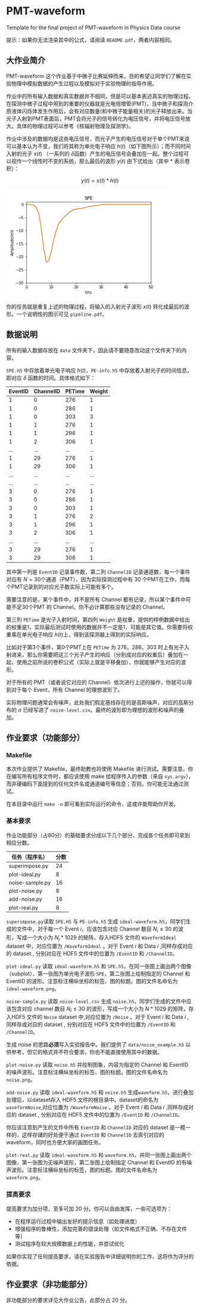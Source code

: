 # PMT-waveform

Template for the final project of PMT-waveform in Physics Data course

提示：如果你无法渲染其中的公式，请阅读 `README.pdf`，两者内容相同。

## 大作业简介

PMT-waveform 这个作业基于中微子比赛延伸而来，目的希望让同学们了解在实验物理中模拟数据的产生过程以及模拟对于实验物理的指导作用。

作业中的所有输入数据和真实数据并不相同，但是可以基本表述真实的物理过程。在探测中微子过程中用到的重要的仪器就是光电倍增管(PMT)，当中微子和探测介质液体闪烁体发生作用后，会有对应数量(和中微子能量相关)的光子释放出来。当光子入射到PMT表面后，PMT会将光子的信号转化为电压信号，并将电压信号放大。具体的物理过程可以参考《核辐射物理及探测学》。

作业中涉及的数据均是这些电压信号，而光子产生的电压信号对于单个PMT来说可以基本认为不变，我们将其称为单光电子响应 $h(t)​$（如下图所示）；而不同时间入射的光子 $x(t)​$ （一系列的 $\delta​$ 函数）产生的电压信号会叠加在一起。整个过程可以视作一个线性时不变的系统，那么最后的波形 $y(t)​$ 由下式给出（其中 $*$ 表示卷积）：

$$
y(t)=x(t)*h(t)
$$

![h(t)](data/SPEResponse.png)

你的任务就是重复上述的物理过程，将输入的入射光子波形 $x(t)$ 转化成最后的波形。一个说明性的图示可见 `pipeline.pdf`。

## 数据说明

所有的输入数据存放在 `data` 文件夹下，因此请不要随意改动这个文件夹下的内容。

`SPE.h5` 中存放着单光电子响应 $h(t)$，`PE-info.h5` 中存放着入射光子的时间信息，即对应 $\delta$ 函数的时间。具体格式如下：


| EventID | ChannelID | PETime | Weight |
| ------- | --------- | ------ | ------ |
| 1       | 0         | 276    | 1      |
| 1       | 0         | 286    | 1      |
| 1       | 0         | 303    | 3      |
| 1       | 1         | 276    | 1      |
| 1       | 1         | 296    | 1      |
| 1       | 2         | 306    | 1      |
| ...     | ...       | ...    | ...    |
| 1       | 29        | 276    | 1      |
| 1       | 29        | 306    | 1      |
| ...     | ...       | ...    | ...    |
| ...     | ...       | ...    | ...    |
| 3       | 0         | 276    | 1      |
| 3       | 0         | 286    | 1      |
| 3       | 0         | 303    | 1      |
| 3       | 1         | 276    | 2      |
| 3       | 1         | 296    | 1      |
| 3       | 2         | 306    | 1      |
| ...     | ...       | ...    | ...    |
| 3       | 29        | 276    | 1      |
| 3       | 29        | 306    | 1      |

其中第一列是 `EventID` 记录事件数，第二列 `ChannelID` 记录通道数，每一个事件对应有 $N = 30​$ 个通道（PMT），因为实际探测过程中有 30 个PMT在工作，而每个PMT记录到的对应光子数实际上可能有多个。

需要注意的是，某个事件中，并不是所有 Channel 都有记录，所以某个事件中可能不足30个PMT 的 Channel。你不必计算那些没有记录的 Channel。

第三列 `PETime` 是光子入射时间，第四列 `Weight` 是权重，提供的样例数据中给出的权重是1，实际最后测试时使用的数据并不一定是1，可能是其它值。你需要将权重乘在单光电子响应 $h(t)​$ 上，得到该探测器上得到的实际响应。

比如对于第3个事件，第0个PMT上在 `PETime` 为 276，286，303 时上有光子入射进来，那么你需要把这三个光子产生的响应（分别成对应的权重后）叠加在一起，使用之前所说的卷积公式（实际上就是平移叠加），你就能够产生对应的波形。

对于所有的 PMT（或者说它对应的 Channel）依次进行上述的操作，你就可以得到对于每个 Event，所有 Channel 的理想波形了。

实际物理问题通常会有噪声，此处我们假定基线存在的是高斯噪声，对应的高斯分布的 $\sigma$ 已经写进了 `noise-level.csv`。最终的波形即为理想的波形和噪声的叠加。

## 作业要求（功能部分）

### Makefile

本次作业提供了 Makefile，最终助教也将使用 Makefile 进行测试。需要注意，你在编写所有程序文件时，都应该使用 make 给程序传入的参数（来自 `sys.argv`），而非硬编码下面提到的任何文件名或通道编号等信息；否则，你可能无法通过测试。

在本目录中运行 `make -n` 即可看到实际运行的命令，这或许能帮助你开发。

### 基本要求

作业功能部分（占80分）的基础要求分成以下几个部分，完成各个任务即可拿到相应分数。

| 任务（程序名）  | 分数 |
| --------------- | ---- |
| superimpose.py  | 24   |
| plot-ideal.py   | 8    |
| noise-sample.py | 16   |
| plot-noise.py   | 8    |
| add-noise.py    | 16   |
| plot-real.py    | 8    |

`superimpose.py`读取 `SPE.H5` 与 `PE-info.h5` 生成 `ideal-waveform.h5`，同学们生成的文件中，对于每一个 Event $i$，应该包含对应 Channel 数目 $N_i \le 30$ 的波形，写成一个大小为 $N_i *1029$ 的矩阵，存入HDF5 文件的 `WaveformIdeal` dataset 中，对应位置为 `/WaveformIdeal` 。对于 Event $i$ 和 Data $i$ ,同样存成对应的 dataset , 分别对应在 HDF5 文件中的位置为 `/EventID` 和 `/ChannelID`。

`plot-ideal.py` 读取 `ideal-waveform.h5` 和 `SPE.h5`，在同一张图上画出两个图像（subplot），第一张图为单光电子波形 `SPE`，第二张图上绘制指定的 Channel 和 EventID 的波形。注意标注横纵坐标的标签、图的标题。图的文件名命名为 `ideal-waveform.png`。

`noise-sample.py` 读取 `noise-level.csv` 生成 `noise.h5`，同学们生成的文件中应该包含对应 channel 数目 $N_i \le 30$ 的波形，写成一个大小为 $N*1029$ 的矩阵，存入HDF5 文件的 `Noise` dataset 中,对应位置为 `/Noise` 。对于 Event $i$ 和 Data $i$ ,同样存成对应的 dataset , 分别对应在 HDF5 文件中的位置为 `/EventID` 和 `/ChannelID`。

生成 noise 的思路**必须**写入实验报告中。我们提供了 `data/noise_example.h5` 以供参考，但它的格式并不符合要求，你也不能直接使用其中的数据。

`plot-noise.py` 读取 `noise.h5` 并绘制图象，内容为指定的 Channel 和 EventID 的噪声波形。注意标注横纵坐标的标签、图的标题。图的文件名命名为 `noise.png`。

`add-noise.py` 读取 `ideal-waveform.h5` 和 `noise.h5` 生成`waveform.h5`，进行叠加处理后，以dataset存入 HDF5 文件的根目录中。dataset的命名为`waveformNoise`,对应位置为 `/WaveformNoise` 。对于 Event $i$ 和 Data $i$ ,同样存成对应的 dataset , 分别对应在 HDF5 文件中的位置为 `/EventID` 和 `/ChannelID`。

你应该注意到产生的文件中所有 `EventID` 和 `ChannelID` 对应的 dataset 是一模一样的，这样存储的好处便于通过 `EventID` 和 `ChannelID` 去索引对应的 waveform，同时也方便大家的画图任务。

`plot-real.py` 读取 `ideal-waveform.h5` 和 `waveform.h5`，并同一张图上画出两个图像，第一张图为无噪声波形，第二张图上绘制指定 Channel 和 EventID 的有噪声波形。注意标注横纵坐标的标签，图的标题。图的文件名命名为`waveform.png`。

### 提高要求

提高要求为加分项，至多可加 20 分。你可以自由发挥，一些可选项为：

* 在程序运行过程中输出友好的提示信息（如处理进度）
* 增强程序的鲁棒性，添加完善的错误处理（如文件格式不正确、不存在文件等）
* 测试程序在较大规模数据上的性能，并尝试优化

如果你实现了任何提高要求，请在实验报告中详细说明你的工作，这将作为评分的依据。

## 作业要求（非功能部分）

非功能部分的要求详见大作业公告，此部分占 20 分。
